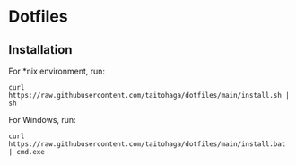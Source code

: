 # Dotfiles

## Installation

For *nix environment, run:

```
curl https://raw.githubusercontent.com/taitohaga/dotfiles/main/install.sh | sh
```

For Windows, run:

```
curl https://raw.githubusercontent.com/taitohaga/dotfiles/main/install.bat | cmd.exe
```
